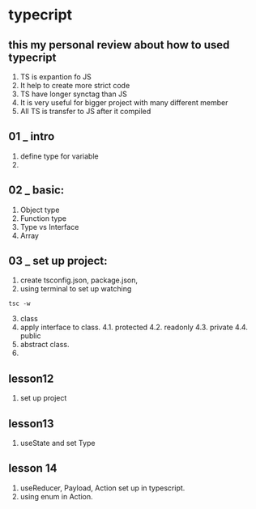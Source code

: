 # typecript

## this my personal review about how to used typecript
1. TS is expantion fo JS
2. It help to create more strict code
3. TS have longer synctag than JS 
4. It is very useful for bigger project with many different member
5. All TS is transfer to JS after it compiled 

## 01 _ intro 

1. define type for variable
2. 

## 02 _ basic: 
1. Object type
2. Function type
3. Type vs Interface
4. Array

## 03 _ set up project: 
1. create tsconfig.json, package.json, 
2. using terminal to set up watching 
``` 
tsc -w
```
3. class 
4. apply interface to class. 
    4.1. protected
    4.2. readonly
    4.3. private
    4.4. public
5. abstract class. 
6. 

## lesson12 

1. set up project

## lesson13

1. useState and set Type

## lesson 14 

1. useReducer, Payload, Action set up in typescript.
2. using enum in Action.

